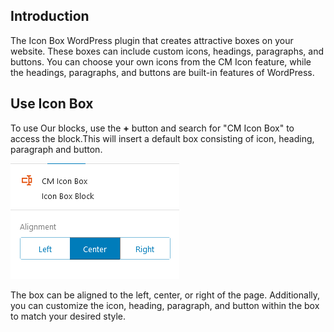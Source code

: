 ## Introduction
The Icon Box WordPress plugin that creates attractive boxes on your website. These boxes can include custom icons, headings, paragraphs, and buttons. You can choose your own icons from the CM Icon feature, while the headings, paragraphs, and buttons are built-in features of WordPress.

## Use Icon Box
To use Our blocks, use the <b>+</b> button and search for "CM Icon Box" to access the block.This will insert a default box consisting of icon, heading, paragraph and button. 

![CM Icon Box Setting](img/cm-icon-box/cm-box.png)

 The box can be aligned to the left, center, or right of the page. Additionally, you can customize the icon, heading, paragraph, and button within the box to match your desired style.
